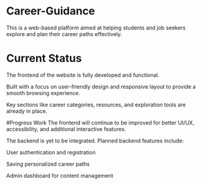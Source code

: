 # Career-Guidance
This is a web-based platform aimed at helping students and job seekers explore and plan their career paths effectively.

# Current Status
The frontend of the website is fully developed and functional.

Built with a focus on user-friendly design and responsive layout to provide a smooth browsing experience.

Key sections like career categories, resources, and exploration tools are already in place.

#Progress Work
The frontend will continue to be improved for better UI/UX, accessibility, and additional interactive features.

The backend is yet to be integrated. Planned backend features include:

User authentication and registration

Saving personalized career paths

Admin dashboard for content management

